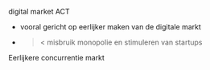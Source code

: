 digital market ACT
- vooral gericht op eerlijker maken van de digitale markt
- >< misbruik monopolie en stimuleren van startups

Eerlijkere concurrentie markt